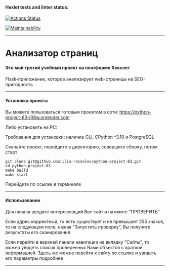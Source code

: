 #### Hexlet tests and linter status:
[![Actions Status](https://github.com/ilia-rassolov/python-project-83/actions/workflows/hexlet-check.yml/badge.svg)](https://github.com/ilia-rassolov/python-project-83/actions)

[![Maintainability](https://api.codeclimate.com/v1/badges/ffa0f30f16b9baf237d7/maintainability)](https://codeclimate.com/github/ilia-rassolov/python-project-83/maintainability)

---

# Анализатор страниц

#### Это мой третий учебный проект на платформе Хекслет

Flask-приложение, которое анализирует web-страницы на SEO-пригодность

---

#### Установка проекта 

Вы можете пользоваться готовым проектом в сети: https://python-project-83-j08w.onrender.com

Либо установить на PC:

Требования для установки: наличие CLI, CPython ^3.10 и PostgreSQL

Скачайте проект, перейдите в директорию, совершите сборку, потом старт  

`git clone git@github.com:ilia-rassolov/python-project-83.git`  
`cd python-project-83`  
`make build`  
`make start`  

Перейдите по ссылке в терминале 

---

#### Использование

Для начала введите интересующий Вас сайт и нажмите "ПРОВЕРИТЬ"

Если адрес корректный, то есть существует и не превышает 255 знаков, то на следующем поле, нажав "Запустить проверку",
Вы получите результаты его сканирования

Если перейти в верхней панели навигации на вкладку "Сайты", то можно увидеть список проверенных Вами объектов
с краткой информацией. Здесь же можно перейти к сайту по ссылке и увидеть его параметры подробнее

---